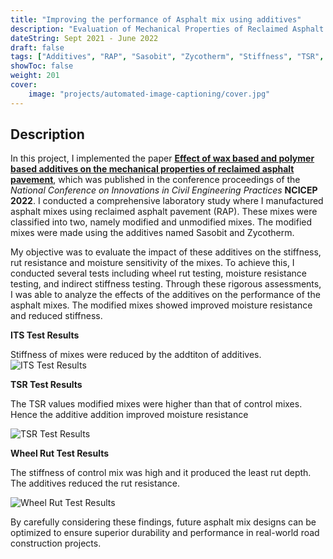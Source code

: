 ```yaml
---
title: "Improving the performance of Asphalt mix using additives"
description: "Evaluation of Mechanical Properties of Reclaimed Asphalt Pavement Mix(Bachelor Thesis)"
dateString: Sept 2021 - June 2022
draft: false
tags: ["Additives", "RAP", "Sasobit", "Zycotherm", "Stiffness", "TSR", "Rutting", "Moisture Resistance "]
showToc: false
weight: 201
cover:
    image: "projects/automated-image-captioning/cover.jpg"
--- 
```


## Description

In this project, I implemented the paper **[Effect of wax based and polymer based additives on the mechanical properties of reclaimed asphalt pavement](https://drive.google.com/file/d/1tQMhVJwhGpne7B8lqEWgLNWSX_nOXC7r/view?usp=sharing)**, which was published in the conference proceedings of the _National Conference on Innovations in Civil Engineering Practices_ **NCICEP 2022**.
I conducted a comprehensive laboratory study where I manufactured asphalt mixes using reclaimed asphalt pavement (RAP). These mixes were classified into two, namely modified and unmodified mixes. The modified mixes were made using the additives named Sasobit and Zycotherm.

My objective was to evaluate the impact of these additives on the stiffness, rut resistance and moisture sensitivity of the mixes. To achieve this, I conducted several tests including wheel rut testing, moisture resistance testing, and indirect stiffness testing. 
Through these rigorous assessments, I was able to analyze the effects of the additives on the performance of the asphalt mixes.
The modified mixes showed improved moisture resistance and reduced stiffness.

**ITS Test Results**

Stiffness of  mixes were reduced by the addtiton of additives.
![ITS Test Results](/projects/automated-image-captioning/img1.jpg)

**TSR Test Results**

The TSR values modified mixes were higher than that of control mixes. Hence the additive addition improved moisture resistance

![TSR Test Results](/projects/automated-image-captioning/img2.jpg)

**Wheel Rut Test Results**

The stiffness of control mix was high and it produced the least rut depth. The additives reduced the rut resistance.

![Wheel Rut Test Results](/projects/automated-image-captioning/img3.jpg)

By carefully considering these findings, future asphalt mix designs can be optimized to ensure superior durability and performance in real-world road construction projects.
